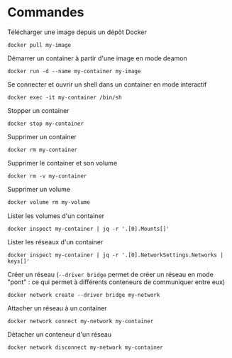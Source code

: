 # Commandes

Télécharger une image depuis un dépôt Docker

```shell
docker pull my-image
```

Démarrer un container à partir d'une image en mode deamon

```shell
docker run -d --name my-container my-image
```

Se connecter et ouvrir un shell dans un container en mode interactif

```shell
docker exec -it my-container /bin/sh
```

Stopper un container

```shell
docker stop my-container
```

Supprimer un container

```shell
docker rm my-container
```

Supprimer le container et son volume

```shell
docker rm -v my-container
```

Supprimer un volume

```bash
docker volume rm my-volume
```

Lister les volumes d'un container

```shell
docker inspect my-container | jq -r '.[0].Mounts[]'
```

Lister les réseaux d'un container

```shell
docker inspect my-container | jq -r '.[0].NetworkSettings.Networks | keys[]'
```

Créer un réseau (`--driver bridge` permet de créer un réseau en mode "pont" : ce qui permet à différents conteneurs de communiquer entre eux)

```shell
docker network create --driver bridge my-network
```

Attacher un réseau à un container

```shell
docker network connect my-network my-container
```

Détacher un conteneur d'un réseau

```shell
docker network disconnect my-network my-container
```
